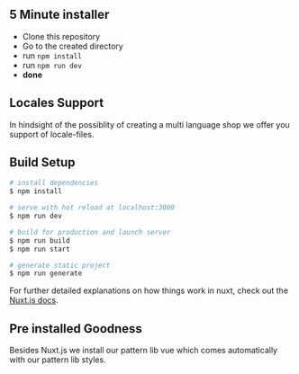 ## 5 Minute installer

- Clone this repository
- Go to the created directory
- run `npm install`
- run `npm run dev`
- **done**

## Locales Support

In hindsight of the possiblity of creating a multi language shop we offer you support of locale-files. 

## Build Setup

``` bash
# install dependencies
$ npm install

# serve with hot reload at localhost:3000
$ npm run dev

# build for production and launch server
$ npm run build
$ npm run start

# generate static project
$ npm run generate
```

For further detailed explanations on how things work in nuxt, check out the [Nuxt.js docs](https://nuxtjs.org).

## Pre installed Goodness

Besides Nuxt.js we install our pattern lib vue which comes automatically with our pattern lib styles.

